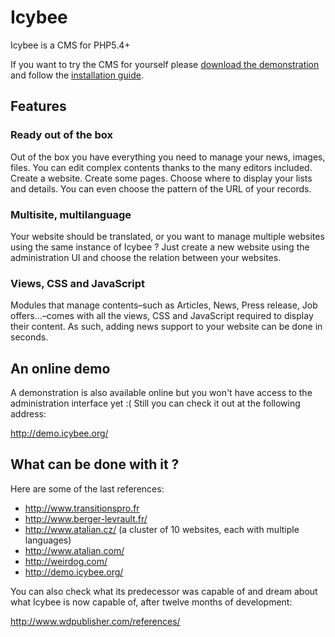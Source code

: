 # Icybee

Icybee is a CMS for PHP5.4+

If you want to try the CMS for yourself please [download the demonstration](http://icybee.org/icybee-demo-latest.zip)
and follow the [installation guide](https://github.com/Icybee/Icybee/wiki/Installation-guide-for-Icybee%27s-epic-demonstration).





## Features





### Ready out of the box

Out of the box you have everything you need to manage your news, images, files. You can edit
complex contents thanks to the many editors included. Create a website. Create some pages. Choose
where to display your lists and details. You can even choose the pattern of the URL of your
records.



### Multisite, multilanguage

Your website should be translated, or you want to manage multiple websites using the same instance
of Icybee ? Just create a new website using the administration UI and choose the relation between
your websites.



### Views, CSS and JavaScript

Modules that manage contents–such as Articles, News, Press release, Job offers...–comes with all
the views, CSS and JavaScript required to display their content. As such, adding news support to
your website can be done in seconds.




An online demo
--------------

A demonstration is also available online but you won't have access to the administration interface yet :( Still you can check it out at the following address:

<http://demo.icybee.org/>




What can be done with it ?
--------------------------

Here are some of the last references:

- <http://www.transitionspro.fr>
- <http://www.berger-levrault.fr/>
- <http://www.atalian.cz/> (a cluster of 10 websites, each with multiple languages)
- <http://www.atalian.com/>
- <http://weirdog.com/>
- <http://demo.icybee.org/>

You can also check what its predecessor was capable of and dream about what Icybee is now
capable of, after twelve months of development:

<http://www.wdpublisher.com/references/>